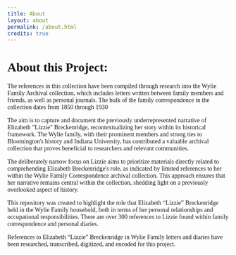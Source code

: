 ```yaml
---
title: About
layout: about
permalink: /about.html
credits: true
---
```

<style>
body {
  font-family: 'Playfair Display', serif;
    font-size: 20 px;
}

.title {
        font-family: 'Dawning of a New Day', cursive;
        font-size: 72 px;
      }
    </style>

<div class="title"><h1 class="display-1">About this Project:</h1></div>
<p>The references in this collection have been compiled through research into the Wylie Family Archival collection, which includes letters written between family members and friends, as well as personal journals. The bulk of the family correspondence in the collection dates from 1850 through 1930</p>
<p>The aim is to capture and document the previously underrepresented narrative of Elizabeth "Lizzie" Breckenridge, recontextualizing her story within its historical framework. The Wylie family, with their prominent members and strong ties to Bloomington's history and Indiana University, has contributed a valuable archival collection that proves beneficial to researchers and relevant communities.</p>
<p>The deliberately narrow focus on Lizzie aims to prioritize materials directly related to comprehending Elizabeth Breckenridge's role, as indicated by limited references to her within the Wylie Family Correspondence archival collection. This approach ensures that her narrative remains central within the collection, shedding light on a previously overlooked aspect of history.</p>
<p>This repository was created to highlight the role that Elizabeth “Lizzie” Breckenridge held in the Wylie Family household, both in terms of her personal relationships and occupational responsibilities. There are over 300 references to Lizzie found within family correspondence and personal diaries.</p>
<p>References to Elizabeth “Lizzie” Breckenridge in Wylie Family letters and diaries have been researched, transcribed, digitized, and encoded for this project.</p>
